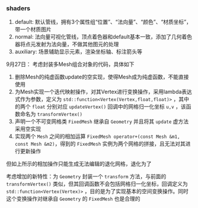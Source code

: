 

### shaders

1. default: 默认管线，拥有3个属性组“位置”、“法向量”、“颜色”、“材质坐标”，带一个材质图片
2. normal: 法向量可视化管线，顶点着色器和default基本一致，添加了几何着色器将点元发射为法向量，不做其他图元的处理
3. auxiliary: 场景辅助显示元素，渲染坐标轴、标注箭头等



9月27日：
考虑封装多Mesh组合对象的代码，具体如下
1. 删除Mesh的纯虚函数update的空实现，使得Mesh成为纯虚函数，不能直接使用
2. 为Mesh实现一个迭代映射操作，对其Vertex进行变换操作，采用lambda表达式作为参数，定义为 `std::function<Vertex(Vertex,float,float)>` ，其中的两个 `float` 分别对应 `updateVertex()` 回调中的网格归一化坐标 `u,v` ，该函数命名为 `transformVertex()`
3. 声明一个不可变网格类 `FixedMesh` 继承自 `Geometry` 并且将其 `update` 虚方法采用空实现
4. 实现两个 `Mesh` 之间的相加运算 `FixedMesh operator+(const Mesh &m1, const Mesh &m2)`，得到的 `FixedMesh` 实例为两个网格的拼接，且无法对其进行更新操作

但如上所示的相加操作只能生成无法编辑的退化网格，退化为了 

考虑增加的新特性：为 `Geometry` 封装一个 `transform` 方法，与前面的 `transformVertex()` 类似，但其回调函数不会包括网格归一化坐标，回调定义为 `std::function<Vertex(Vertex)>` ，目的是为了实现基本的空间变换操作。同时这个变换操作对继承自 `Geometry` 的 `FixedMesh` 也是合理的



